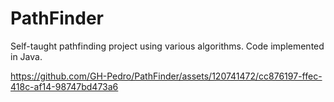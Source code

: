 # PathFinder
Self-taught pathfinding project using various algorithms. Code implemented in Java.

https://github.com/GH-Pedro/PathFinder/assets/120741472/cc876197-ffec-418c-af14-98747bd473a6

